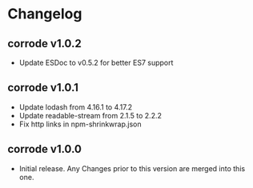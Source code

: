 # Changelog

## corrode v1.0.2
* Update ESDoc to v0.5.2 for better ES7 support

## corrode v1.0.1
* Update lodash from 4.16.1 to 4.17.2
* Update readable-stream from 2.1.5 to 2.2.2
* Fix http links in npm-shrinkwrap.json

## corrode v1.0.0
* Initial release. Any Changes prior to this version are merged into this one.
